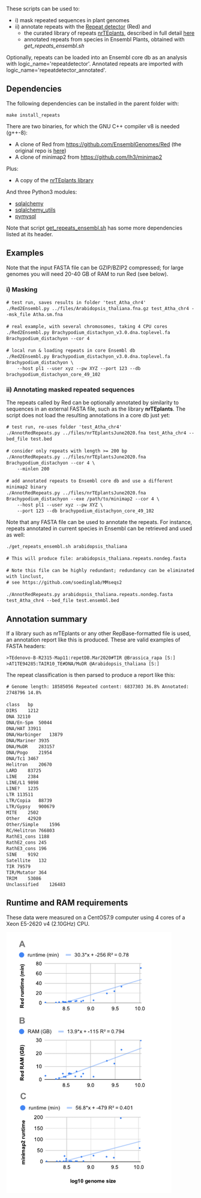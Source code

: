 
These scripts can be used to:
+ i) mask repeated sequences in plant genomes
+ ii) annotate repeats with the 
[Repeat detector](https://bmcbioinformatics.biomedcentral.com/articles/10.1186/s12859-015-0654-5) (Red) 
and 
	* the curated library of repeats 
[nrTEplants](https://github.com/Ensembl/plant-scripts/releases/download/v0.3/nrTEplantsJune2020.fna.bz2),
described in full detail [here](https://github.com/Ensembl/plant_tools/tree/master/bench/repeat_libs)
	* annotated repeats from species in Ensembl Plants, obtained with *get_repeats_ensembl.sh*

Optionally, repeats can be loaded into an Ensembl core db as an analysis with logic_name='repeatdetector'. 
Annotated repeats are imported with logic_name='repeatdetector_annotated'.

## Dependencies

The following dependencies can be installed in the parent folder with:

    make install_repeats

There are two binaries, for which the GNU C++ compiler v8 is needed (g++-8):

* A clone of Red from https://github.com/EnsemblGenomes/Red (the original repo is [here](https://github.com/BioinformaticsToolsmith/Red))
* A clone of minimap2 from https://github.com/lh3/minimap2

Plus:

* A copy of the [nrTEplants library](https://github.com/Ensembl/plant-scripts/releases/download/v0.3/nrTEplantsJune2020.fna.bz2)

And three Python3 modules:

* [sqlalchemy](https://pypi.org/project/SQLAlchemy)
* [sqlalchemy_utils](https://pypi.org/project/SQLAlchemy-Utils)
* [pymysql](https://pypi.org/project/PyMySQL)

Note that script [get_repeats_ensembl.sh](./get_repeats_ensembl.sh) has some more dependencies listed at its header.

## Examples

Note that the input FASTA file can be GZIP/BZIP2 compressed; 
for large genomes you will need 20-40 GB of RAM to run Red (see below).

### i) Masking

```
# test run, saves results in folder 'test_Atha_chr4' 
./Red2Ensembl.py ../files/Arabidopsis_thaliana.fna.gz test_Atha_chr4 --msk_file Atha.sm.fna 

# real example, with several chromosomes, taking 4 CPU cores 
./Red2Ensembl.py Brachypodium_distachyon_v3.0.dna.toplevel.fa Brachypodium_distachyon --cor 4 

# local run & loading repeats in core Ensembl db
./Red2Ensembl.py Brachypodium_distachyon_v3.0.dna.toplevel.fa Brachypodium_distachyon \
	--host pl1 --user xyz --pw XYZ --port 123 --db brachypodium_distachyon_core_49_102
```

### ii) Annotating masked repeated sequences

The repeats called by Red can be optionally annotated by similarity to sequences in an external FASTA file, 
such as the library **nrTEplants**. The script does not load the resulting annotations in a core db just yet:
```
# test run, re-uses folder 'test_Atha_chr4'
./AnnotRedRepeats.py ../files/nrTEplantsJune2020.fna test_Atha_chr4 --bed_file test.bed

# consider only repeats with length >= 200 bp
./AnnotRedRepeats.py ../files/nrTEplantsJune2020.fna Brachypodium_distachyon --cor 4 \
	--minlen 200

# add annotated repeats to Ensembl core db and use a different minimap2 binary
./AnnotRedRepeats.py ../files/nrTEplantsJune2020.fna Brachypodium_distachyon --exe /path/to/minimap2 --cor 4 \
    --host pl1 --user xyz --pw XYZ \
    --port 123 --db brachypodium_distachyon_core_49_102
```

Note that any FASTA file can be used to annotate the repeats. For instance, repeats annotated
in current species in Ensembl can be retrieved and used as well:
```
./get_repeats_ensembl.sh arabidopsis_thaliana

# This will produce file: arabidopsis_thaliana.repeats.nondeg.fasta

# Note this file can be highly redundant; redundancy can be eliminated with linclust,
# see https://github.com/soedinglab/MMseqs2

./AnnotRedRepeats.py arabidopsis_thaliana.repeats.nondeg.fasta test_Atha_chr4 --bed_file test.ensembl.bed
```



## Annotation summary 

If a library such as nrTEplants or any other RepBase-formatted file is used, 
an annotation report like this is produced. These are valid examples of FASTA headers:

    >TEdenovo-B-R2315-Map11:repetDB.Mar2020#TIR @Brassica_rapa [S:]
	>AT1TE94285:TAIR10_TE#DNA/MuDR @Arabidopsis_thaliana [S:]

The repeat classification is then parsed to produce a report like this:

```
# Genome length: 18585056 Repeated content: 6837303 36.8% Annotated: 2748796 14.8%

class	bp
DIRS	1212
DNA	32110
DNA/En-Spm	50044
DNA/HAT	33911
DNA/Harbinger	13879
DNA/Mariner	3935
DNA/MuDR	283157
DNA/Pogo	21954
DNA/Tc1	3467
Helitron	20670
LARD	83725
LINE	2384
LINE/L1	9898
LINE?	1235
LTR	113511
LTR/Copia	88739
LTR/Gypsy	900679
MITE	2502
Other	42920
Other/Simple	1596
RC/Helitron	766803
RathE1_cons	1188
RathE2_cons	245
RathE3_cons	196
SINE	9192
Satellite	132
TIR	79579
TIR/Mutator	364
TRIM	53086
Unclassified	126483
```

## Runtime and RAM requirements

These data were measured on a CentOS7.9 computer using 4 cores of a Xeon E5-2620 v4 (2.10GHz) CPU.

![](../files/runtime_ram.png)

